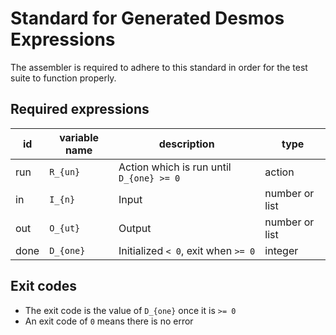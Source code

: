 # Standard for Generated Desmos Expressions

The assembler is required to adhere to this standard in order for the test suite to function properly.

## Required expressions
| id   | variable name | description                              |  type
|------|---------------|------------------------------------------|----------------
| run  | `R_{un}`      | Action which is run until `D_{one} >= 0` |  action
| in   | `I_{n}`       | Input                                    |  number or list
| out  | `O_{ut}`      | Output                                   |  number or list
| done | `D_{one}`     | Initialized `< 0`, exit when `>= 0`      |  integer

## Exit codes
- The exit code is the value of `D_{one}` once it is `>= 0`
- An exit code of `0` means there is no error
